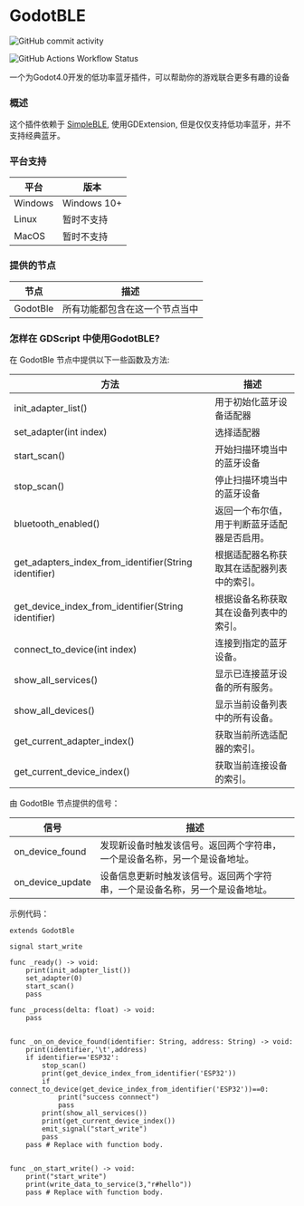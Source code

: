# GodotBLE

![GitHub commit activity](https://img.shields.io/github/commit-activity/m/Fantety/GodotBLE)

![GitHub Actions Workflow Status](https://img.shields.io/github/actions/workflow/status/Fantety/GodotBLE/builds.yml)

一个为Godot4.0开发的低功率蓝牙插件，可以帮助你的游戏联合更多有趣的设备

### 概述

这个插件依赖于 [SimpleBLE](https://github.com/OpenBluetoothToolbox/SimpleBLE), 使用GDExtension, 但是仅仅支持低功率蓝牙，并不支持经典蓝牙。

### 平台支持

| 平台      | 版本          |
| ------- | ----------- |
| Windows | Windows 10+ |
| Linux   | 暂时不支持       |
| MacOS   | 暂时不支持       |

### 提供的节点

| 节点       | 描述              |
| -------- | --------------- |
| GodotBle | 所有功能都包含在这一个节点当中 |

### 怎样在 GDScript 中使用GodotBLE?

在 GodotBle 节点中提供以下一些函数及方法: 

| 方法                                                    | 描述                     |
| ----------------------------------------------------- | ---------------------- |
| init_adapter_list()                                   | 用于初始化蓝牙设备适配器           |
| set_adapter(int index)                                | 选择适配器                  |
| start_scan()                                          | 开始扫描环境当中的蓝牙设备          |
| stop_scan()                                           | 停止扫描环境当中的蓝牙设备          |
| bluetooth_enabled()                                   | 返回一个布尔值，用于判断蓝牙适配器是否启用。 |
| get_adapters_index_from_identifier(String identifier) | 根据适配器名称获取其在适配器列表中的索引。  |
| get_device_index_from_identifier(String identifier)   | 根据设备名称获取其在设备列表中的索引。    |
| connect_to_device(int index)                          | 连接到指定的蓝牙设备。            |
| show_all_services()                                   | 显示已连接蓝牙设备的所有服务。        |
| show_all_devices()                                    | 显示当前设备列表中的所有设备。        |
| get_current_adapter_index()                           | 获取当前所选适配器的索引。          |
| get_current_device_index()                            | 获取当前连接设备的索引。           |

由 GodotBle 节点提供的信号：

| 信号               | 描述                                     |
| ---------------- | -------------------------------------- |
| on_device_found  | 发现新设备时触发该信号。返回两个字符串，一个是设备名称，另一个是设备地址。  |
| on_device_update | 设备信息更新时触发该信号。返回两个字符串，一个是设备名称，另一个是设备地址。 |

示例代码：

```gdscript
extends GodotBle

signal start_write

func _ready() -> void:
    print(init_adapter_list())
    set_adapter(0)
    start_scan()
    pass

func _process(delta: float) -> void:
    pass


func _on_on_device_found(identifier: String, address: String) -> void:
    print(identifier,'\t',address)
    if identifier=='ESP32':
        stop_scan()
        print(get_device_index_from_identifier('ESP32'))
        if connect_to_device(get_device_index_from_identifier('ESP32'))==0:
            print("success connnect")
            pass
        print(show_all_services())
        print(get_current_device_index())
        emit_signal("start_write")
        pass
    pass # Replace with function body.


func _on_start_write() -> void:
    print("start_write")
    print(write_data_to_service(3,"r#hello"))
    pass # Replace with function body.
```